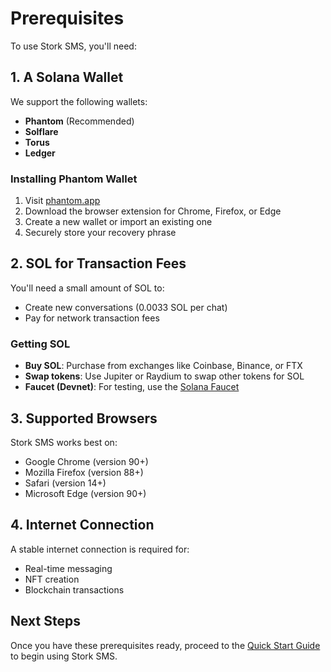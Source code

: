 # Prerequisites

To use Stork SMS, you'll need:

## 1. A Solana Wallet

We support the following wallets:
- **Phantom** (Recommended)
- **Solflare**
- **Torus**
- **Ledger**

### Installing Phantom Wallet

1. Visit [phantom.app](https://phantom.app)
2. Download the browser extension for Chrome, Firefox, or Edge
3. Create a new wallet or import an existing one
4. Securely store your recovery phrase

## 2. SOL for Transaction Fees

You'll need a small amount of SOL to:
- Create new conversations (0.0033 SOL per chat)
- Pay for network transaction fees

### Getting SOL

- **Buy SOL**: Purchase from exchanges like Coinbase, Binance, or FTX
- **Swap tokens**: Use Jupiter or Raydium to swap other tokens for SOL
- **Faucet (Devnet)**: For testing, use the [Solana Faucet](https://solfaucet.com)

## 3. Supported Browsers

Stork SMS works best on:
- Google Chrome (version 90+)
- Mozilla Firefox (version 88+)
- Safari (version 14+)
- Microsoft Edge (version 90+)

## 4. Internet Connection

A stable internet connection is required for:
- Real-time messaging
- NFT creation
- Blockchain transactions

## Next Steps

Once you have these prerequisites ready, proceed to the [Quick Start Guide](quick-start.md) to begin using Stork SMS.